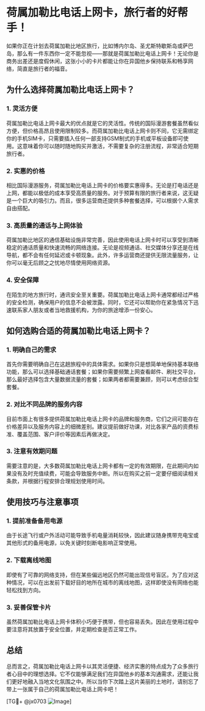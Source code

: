# 荷属加勒比电话上网卡，旅行者的好帮手！

如果你正在计划去荷属加勒比地区旅行，比如博内尔岛、圣尤斯特歇斯岛或萨巴岛，那么有一件东西你一定不能忽视——那就是荷属加勒比电话上网卡！无论你是商务出差还是度假休闲，这张小小的卡片都能让你在异国他乡保持联系和畅享网络，简直是旅行者的福音。

## 为什么选择荷属加勒比电话上网卡？

### 1. 灵活方便
荷属加勒比电话上网卡最大的优点就是它的灵活性。传统的国际漫游套餐虽然看似方便，但价格高昂且使用限制较多。而荷属加勒比电话上网卡则不同，它无需绑定你的手机SIM卡，只需要插入任何一部支持GSM制式的手机或平板设备即可使用。这意味着你可以随时随地购买并激活，不需要复杂的注册流程，非常适合短期旅行者。

### 2. 实惠的价格
相比国际漫游服务，荷属加勒比电话上网卡的价格要实惠得多。无论是打电话还是上网，都能以极低的成本享受高质量的服务。对于预算有限的旅行者来说，这无疑是一个巨大的吸引力。而且，很多运营商还提供多种套餐选择，可以根据个人需求自由搭配。

### 3. 高质量的通话与上网体验
荷属加勒比地区的通信基础设施非常完善，因此使用电话上网卡时可以享受到清晰稳定的通话质量和快速流畅的网络连接。无论是视频通话、社交媒体分享还是在线导航，都不会有任何延迟或卡顿现象。此外，许多运营商还提供无限流量服务，让你可以毫无后顾之之忧地尽情使用网络资源。

### 4. 安全保障
在陌生的地方旅行时，通讯安全至关重要。荷属加勒比电话上网卡通常都经过严格的安全检测，确保用户的信息不会被泄露。同时，它还可以帮助你在紧急情况下迅速联系家人朋友或者当地救援机构，为你的旅途增添一份安心。

## 如何选购合适的荷属加勒比电话上网卡？

### 1. 明确自己的需求
首先你需要明确自己在这趟旅程中的具体需求。如果你只是想简单地保持基本联络功能，那么可以选择基础通话套餐；如果你需要频繁上网查看邮件、刷社交平台，那么最好选择包含大量数据流量的套餐；如果两者都需要兼顾，则可以考虑综合型套餐。

### 2. 对比不同品牌的服务内容
目前市面上有很多提供荷属加勒比电话上网卡的品牌和服务商，它们之间可能存在价格差异以及服务内容上的细微差别。建议提前做好功课，对比各家产品的资费标准、覆盖范围、客户评价等因素后再做决定。

### 3. 注意有效期问题
需要注意的是，大多数荷属加勒比电话上网卡都有一定的有效期限，在此期间内如果没有及时充值续费，可能会导致服务中断。所以在购买之前一定要仔细阅读相关条款，并根据行程安排合理规划使用时间。

## 使用技巧与注意事项

### 1. 提前准备备用电源
由于长途飞行或户外活动可能导致手机电量消耗较快，因此建议随身携带充电宝或其他形式的备用电源，以免关键时刻断电影响正常使用。

### 2. 下载离线地图
即使有了可靠的网络支持，但在某些偏远地区仍然可能出现信号盲区。为了应对这种情况，可以在出发前下载好目的地所在城市的离线地图，这样即使没有网络也能轻松找到方向。

### 3. 妥善保管卡片
虽然荷属加勒比电话上网卡体积小巧便于携带，但也容易丢失。因此在使用过程中要注意将其放置于安全位置，并定期检查是否正常工作。

## 总结

总而言之，荷属加勒比电话上网卡以其灵活便捷、经济实惠的特点成为了众多旅行者心目中的理想选择。它不仅能够满足我们在异国他乡的基本沟通需求，还能让我们更好地融入当地文化氛围之中。所以当你下次踏上这片美丽的土地时，请别忘了带上一张属于自己的荷属加勒比电话上网卡吧！

[TG💪+ @jx0703 ![Image](https://github.com/user-attachments/assets/dbca1d08-cadb-493c-b0ec-ad6f7a83f270)]